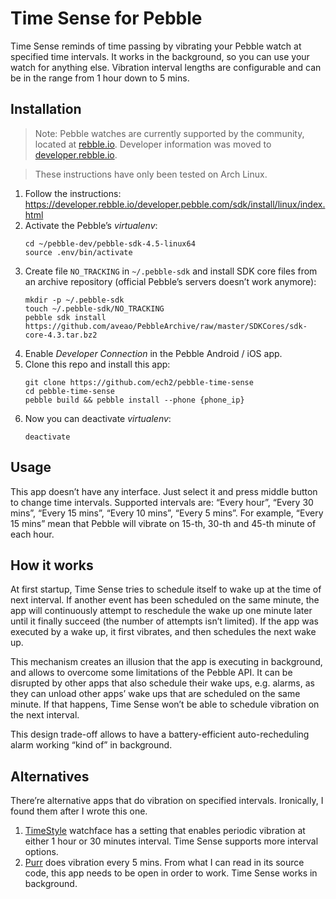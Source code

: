 Time Sense for Pebble
=================

Time Sense reminds of time passing by vibrating your Pebble watch at specified
time intervals. It works in the background, so you can use your watch for
anything else. Vibration interval lengths are configurable and can be in the
range from 1 hour down to 5 mins.

## Installation

> Note: Pebble watches are currently supported by the community, located at
> [rebble.io](http://rebble.io). Developer information was moved to
> [developer.rebble.io](https://developer.rebble.io/developer.pebble.com/index.html).

> These instructions have only been tested on Arch Linux.

1. Follow the instructions:
   https://developer.rebble.io/developer.pebble.com/sdk/install/linux/index.html
2. Activate the Pebble’s *virtualenv*:
   ```
   cd ~/pebble-dev/pebble-sdk-4.5-linux64
   source .env/bin/activate
   ```
3. Create file `NO_TRACKING` in `~/.pebble-sdk` and install SDK core files
   from an archive repository (official Pebble’s servers doesn’t work anymore):
   ```
   mkdir -p ~/.pebble-sdk
   touch ~/.pebble-sdk/NO_TRACKING
   pebble sdk install https://github.com/aveao/PebbleArchive/raw/master/SDKCores/sdk-core-4.3.tar.bz2
   ```
4. Enable *Developer Connection* in the Pebble Android / iOS app.
5. Clone this repo and install this app:
   ```
   git clone https://github.com/ech2/pebble-time-sense
   cd pebble-time-sense
   pebble build && pebble install --phone {phone_ip}
   ```
6. Now you can deactivate *virtualenv*:
   ```
   deactivate
   ```

## Usage

This app doesn’t have any interface. Just select it and press middle button to
change time intervals. Supported intervals are: “Every hour”, “Every 30 mins”,
“Every 15 mins”, “Every 10 mins”, “Every 5 mins”. For example, “Every 15 mins”
mean that Pebble will vibrate on 15-th, 30-th and 45-th minute of each hour.

## How it works

At first startup, Time Sense tries to schedule itself to wake up at the time of
next interval. If another event has been scheduled on the same minute, the app
will continuously attempt to reschedule the wake up one minute later until it
finally succeed (the number of attempts isn’t limited). If the app was executed
by a wake up, it first vibrates, and then schedules the next wake up.

This mechanism creates an illusion that the app is executing in background, and
allows to overcome some limitations of the Pebble API. It can be disrupted by
other apps that also schedule their wake ups, e.g. alarms, as they can unload
other apps’ wake ups that are scheduled on the same minute. If that happens,
Time Sense won’t be able to schedule vibration on the next interval.

This design trade-off  allows to have a battery-efficient auto-recheduling
alarm working “kind of” in background.

## Alternatives

There’re alternative apps that do vibration on specified intervals. Ironically,
I found them after I wrote this one.

1. [TimeStyle](https://github.com/freakified/TimeStylePebble) watchface has a
   setting that enables periodic vibration at either 1 hour or 30 minutes
   interval. Time Sense supports more interval options.
2. [Purr](https://github.com/jbrooksuk/Purr) does vibration every 5 mins. From
   what I can read in its source code, this app needs to be open in order to
   work. Time Sense works in background.
